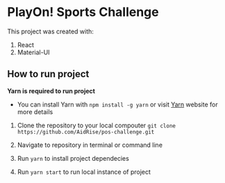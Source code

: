 # PlayOn! Sports Challenge

This project was created with:

1. React
2. Material-UI

## How to run project

**Yarn is required to run project**
- You can install Yarn with `npm install -g yarn` or visit [Yarn](https://yarnpkg.com/getting-started) website for more details

1. Clone the repository to your local compouter
`git clone https://github.com/AidRise/pos-challenge.git`

2. Navigate to repository in terminal or command line

3. Run `yarn` to install project dependecies

4. Run `yarn start` to run local instance of project
